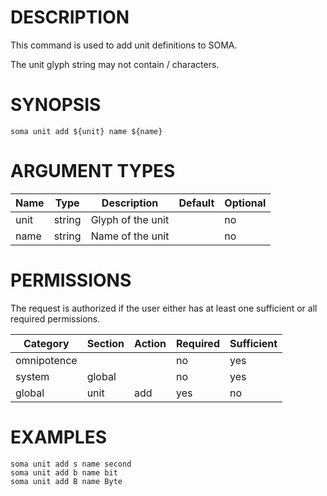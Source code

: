 # DESCRIPTION

This command is used to add unit definitions to SOMA.

The unit glyph string may not contain / characters.

# SYNOPSIS

```
soma unit add ${unit} name ${name}
```

# ARGUMENT TYPES

Name | Type |     Description   | Default | Optional
 --- |  --- | ----------------- | ------- | --------
unit | string | Glyph of the unit | | no
name | string | Name of the unit | | no

# PERMISSIONS

The request is authorized if the user either has at least one
sufficient or all required permissions.

Category | Section | Action | Required | Sufficient
 ------- | ------- | ------ | -------- | ----------
omnipotence | | | no | yes
system | global | | no | yes
global | unit | add | yes | no

# EXAMPLES

```
soma unit add s name second
soma unit add b name bit
soma unit add B name Byte
```
